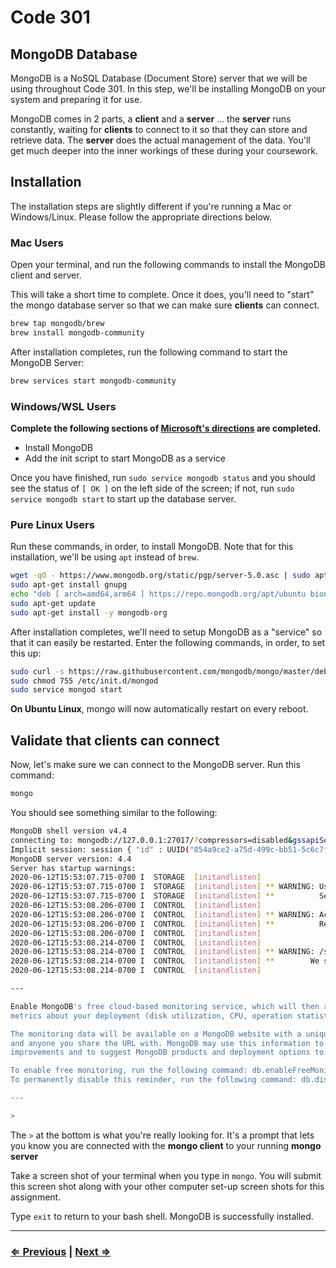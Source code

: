 # Code 301

## MongoDB Database

MongoDB is a NoSQL Database (Document Store) server that we will be using throughout Code 301. In this step, we'll be installing MongoDB on your system and preparing it for use.

MongoDB comes in 2 parts, a **client** and a **server** ... the **server** runs constantly, waiting for **clients** to connect to it so that they can store and retrieve data. The **server** does the actual management of the data. You'll get much deeper into the inner workings of these during your coursework.

## Installation

The installation steps are slightly different if you're running a Mac or Windows/Linux. Please follow the appropriate directions below.

### Mac Users

Open your terminal, and run the following commands to install the MongoDB client and server.

This will take a short time to complete. Once it does, you'll need to "start" the mongo database server so that we can make sure **clients** can connect.

```bash
brew tap mongodb/brew
brew install mongodb-community
```

After installation completes, run the following command to start the MongoDB Server:

```bash
brew services start mongodb-community
```

### Windows/WSL Users

**Complete the following sections of [Microsoft's directions](https://docs.microsoft.com/en-us/windows/wsl/tutorials/wsl-database#install-mongodb{:target="_blank"}) are completed.**

- Install MongoDB
- Add the init script to start MongoDB as a service

Once you have finished, run `sudo service mongodb status` and you should see the status of `[ OK ]` on the left side of the screen; if not, run `sudo service mongodb start` to start up the database server.

### Pure Linux Users

Run these commands, in order, to install MongoDB. Note that for this installation, we'll be using `apt` instead of `brew`.

```bash
wget -qO - https://www.mongodb.org/static/pgp/server-5.0.asc | sudo apt-key add -
sudo apt-get install gnupg
echo "deb [ arch=amd64,arm64 ] https://repo.mongodb.org/apt/ubuntu bionic/mongodb-org/5.0 multiverse" | sudo tee /etc/apt/sources.list.d/mongodb-org-5.0.list
sudo apt-get update
sudo apt-get install -y mongodb-org
```

After installation completes, we'll need to setup MongoDB as a "service" so that it can easily be restarted.  Enter the following commands, in order, to set this up:

```bash
sudo curl -s https://raw.githubusercontent.com/mongodb/mongo/master/debian/init.d -o /etc/init.d/mongod
sudo chmod 755 /etc/init.d/mongod
sudo service mongod start
```

**On Ubuntu Linux**, mongo will now automatically restart on every reboot.

## Validate that clients can connect

Now, let's make sure we can connect to the MongoDB server. Run this command:

```bash
mongo
```

You should see something similar to the following:

```bash
MongoDB shell version v4.4
connecting to: mongodb://127.0.0.1:27017/?compressors=disabled&gssapiServiceName=mongodb
Implicit session: session { "id" : UUID("854a9ce2-a75d-499c-bb51-5c6c7f57a4fd") }
MongoDB server version: 4.4
Server has startup warnings:
2020-06-12T15:53:07.715-0700 I  STORAGE  [initandlisten]
2020-06-12T15:53:07.715-0700 I  STORAGE  [initandlisten] ** WARNING: Using the XFS filesystem is strongly recommended with the WiredTiger storage engine
2020-06-12T15:53:07.715-0700 I  STORAGE  [initandlisten] **          See http://dochub.mongodb.org/core/prodnotes-filesystem
2020-06-12T15:53:08.206-0700 I  CONTROL  [initandlisten]
2020-06-12T15:53:08.206-0700 I  CONTROL  [initandlisten] ** WARNING: Access control is not enabled for the database.
2020-06-12T15:53:08.206-0700 I  CONTROL  [initandlisten] **          Read and write access to data and configuration is unrestricted.
2020-06-12T15:53:08.206-0700 I  CONTROL  [initandlisten]
2020-06-12T15:53:08.214-0700 I  CONTROL  [initandlisten]
2020-06-12T15:53:08.214-0700 I  CONTROL  [initandlisten] ** WARNING: /sys/kernel/mm/transparent_hugepage/enabled is 'always'.
2020-06-12T15:53:08.214-0700 I  CONTROL  [initandlisten] **        We suggest setting it to 'never'
2020-06-12T15:53:08.214-0700 I  CONTROL  [initandlisten]

---

Enable MongoDB's free cloud-based monitoring service, which will then receive and display
metrics about your deployment (disk utilization, CPU, operation statistics, etc).

The monitoring data will be available on a MongoDB website with a unique URL accessible to you
and anyone you share the URL with. MongoDB may use this information to make product
improvements and to suggest MongoDB products and deployment options to you.

To enable free monitoring, run the following command: db.enableFreeMonitoring()
To permanently disable this reminder, run the following command: db.disableFreeMonitoring()

---

>
```

The `>` at the bottom is what you're really looking for. It's a prompt that lets you know you are connected with the **mongo client** to your running **mongo server**

Take a screen shot of your terminal when you type in `mongo`. You will submit this screen shot along with your other computer set-up screen shots for this assignment.

Type `exit` to return to your bash shell. MongoDB is successfully installed.

---

### [⇐ Previous](./1-heroku) | [Next ⇒](./3-code-challenges)
